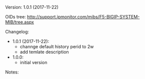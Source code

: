 Version: 1.0.1 (2017-11-22)

OIDs tree: http://support.ipmonitor.com/mibs/F5-BIGIP-SYSTEM-MIB/tree.aspx

Changelog:
- 1.0.1 (2017-11-22):
  - channge default history perid to 2w
  - add temlate description
- 1.0.0:
  - initial version

Notes:

  